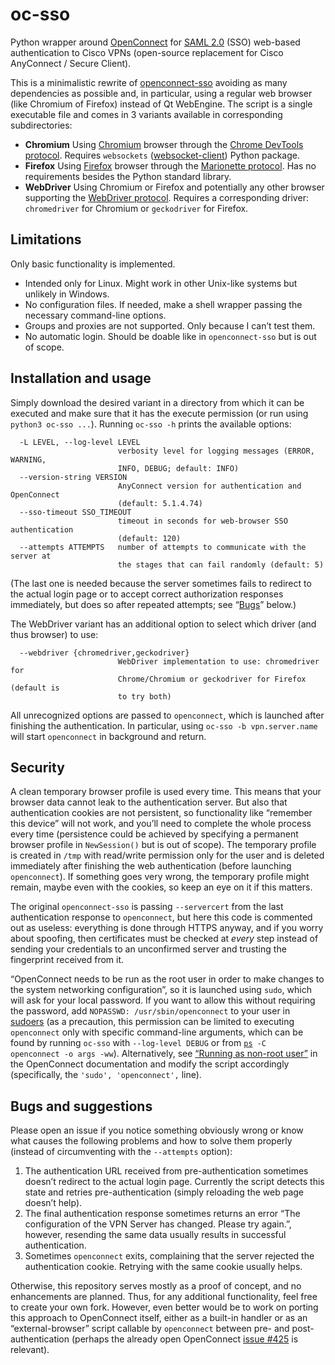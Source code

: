 # oc-sso

Python wrapper around [OpenConnect](https://www.infradead.org/openconnect/) for [SAML 2.0](https://en.wikipedia.org/wiki/SAML_2.0) (SSO) web-based authentication to Cisco VPNs (open-source replacement for Cisco AnyConnect / Secure Client).

This is a minimalistic rewrite of [openconnect-sso](https://github.com/vlaci/openconnect-sso) avoiding as many dependencies as possible and, in particular, using a regular web browser (like Chromium of Firefox) instead of Qt WebEngine. The script is a single executable file and comes in 3 variants available in corresponding subdirectories:
- **Chromium**
  Using [Chromium](https://www.chromium.org/Home/) browser through the [Chrome DevTools protocol](https://chromedevtools.github.io/devtools-protocol/). Requires `websockets` ([websocket-client](https://pypi.org/project/websocket-client/)) Python package.
- **Firefox**
  Using [Firefox](https://www.mozilla.org/firefox/) browser through the [Marionette protocol](https://firefox-source-docs.mozilla.org/testing/marionette/index.html). Has no requirements besides the Python standard library.
- **WebDriver**
  Using Chromium or Firefox and potentially any other browser supporting the [WebDriver protocol](https://w3c.github.io/webdriver/). Requires a corresponding driver: `chromedriver` for Chromium or `geckodriver` for Firefox.


## Limitations

Only basic functionality is implemented.
- Intended only for Linux. Might work in other Unix-like systems but unlikely in Windows.
- No configuration files. If needed, make a shell wrapper passing the necessary command-line options.
- Groups and proxies are not supported. Only because I can’t test them.
- No automatic login. Should be doable like in `openconnect-sso` but is out of scope.


## Installation and usage

Simply download the desired variant in a directory from which it can be executed and make sure that it has the execute permission (or run using `python3 oc-sso ...`). Running `oc-sso -h` prints the available options:
```
  -L LEVEL, --log-level LEVEL
                        verbosity level for logging messages (ERROR, WARNING,
                        INFO, DEBUG; default: INFO)
  --version-string VERSION
                        AnyConnect version for authentication and OpenConnect
                        (default: 5.1.4.74)
  --sso-timeout SSO_TIMEOUT
                        timeout in seconds for web-browser SSO authentication
                        (default: 120)
  --attempts ATTEMPTS   number of attempts to communicate with the server at
                        the stages that can fail randomly (default: 5)
```
(The last one is needed because the server sometimes fails to redirect to the actual login page or to accept correct authorization responses immediately, but does so after repeated attempts; see “[Bugs](#bugs-and-suggestions)” below.)

The WebDriver variant has an additional option to select which driver (and thus browser) to use:
```
  --webdriver {chromedriver,geckodriver}
                        WebDriver implementation to use: chromedriver for
                        Chrome/Chromium or geckodriver for Firefox (default is
                        to try both)
```
All unrecognized options are passed to `openconnect`, which is launched after finishing the authentication. In particular, using `oc-sso -b vpn.server.name` will start `openconnect` in background and return.


## Security

A clean temporary browser profile is used every time. This means that your browser data cannot leak to the authentication server. But also that authentication cookies are not persistent, so functionality like “remember this device” will not work, and you’ll need to complete the whole process every time (persistence could be achieved by specifying a permanent browser profile in `NewSession()` but is out of scope). The temporary profile is created in `/tmp` with read/write permission only for the user and is deleted immediately after finishing the web authentication (before launching `openconnect`). If something goes very wrong, the temporary profile might remain, maybe even with the cookies, so keep an eye on it if this matters.

The original `openconnect-sso` is passing `--servercert` from the last authentication response to `openconnect`, but here this code is commented out as useless: everything is done through HTTPS anyway, and if you worry about spoofing, then certificates must be checked at *every* step instead of sending your credentials to an unconfirmed server and trusting the fingerprint received from it.

“OpenConnect needs to be run as the root user in order to make changes to the system networking configuration”, so it is launched using `sudo`, which will ask for your local password. If you want to allow this without requiring the password, add `NOPASSWD: /usr/sbin/openconnect` to your user in [sudoers](https://man7.org/linux/man-pages/man5/sudoers.5.html#SUDOERS_FILE_FORMAT) (as a precaution, this permission can be limited to executing `openconnect` only with specific command-line arguments, which can be found by running `oc-sso` with `--log-level DEBUG` or from <code>[ps](https://man7.org/linux/man-pages/man1/ps.1.html) -C openconnect -o args -ww</code>). Alternatively, see [“Running as non-root user”](https://www.infradead.org/openconnect/nonroot.html) in the OpenConnect documentation and modify the script accordingly (specifically, the `'sudo', 'openconnect',` line).


## Bugs and suggestions

Please open an issue if you notice something obviously wrong or know what causes the following problems and how to solve them properly (instead of circumventing with the `--attempts` option):
1. The authentication URL received from pre-authentication sometimes doesn’t redirect to the actual login page. Currently the script detects this state and retries pre-authentication (simply reloading the web page doesn’t help).
2. The final authentication response sometimes returns an error “The configuration of the VPN Server has changed. Please try again.”, however, resending the same data usually results in successful authentication.
3. Sometimes `openconnect` exits, complaining that the server rejected the authentication cookie. Retrying with the same cookie usually helps.

Otherwise, this repository serves mostly as a proof of concept, and no enhancements are planned. Thus, for any additional functionality, feel free to create your own fork. However, even better would be to work on porting this approach to OpenConnect itself, either as a built-in handler or as an “external-browser” script callable by `openconnect` between pre- and post-authentication (perhaps the already open OpenConnect [issue #425](https://gitlab.com/openconnect/openconnect/-/issues/425) is relevant).
